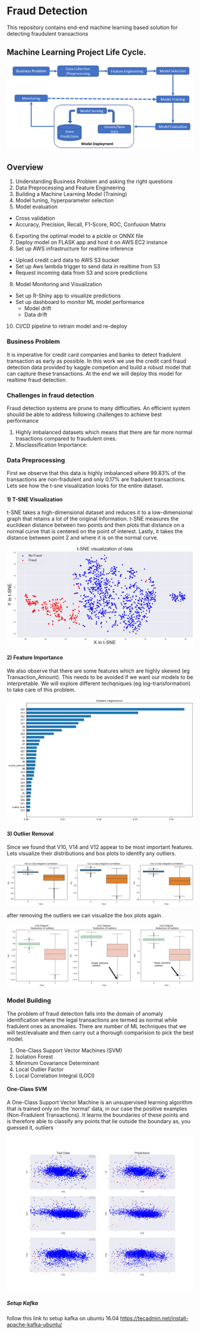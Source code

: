 # Fraud Detection
This repository contains end-end machine learning based solution for detecting fraudulent transactions

## Machine Learning Project Life Cycle.

![Model](https://github.com/arsalhuda24/credit_card_fraud_detection/blob/main/machine_learning_project_lifecycle.bmp)

## Overview 
1) Understanding Business Problem and asking the right questions 
2) Data Preprocessing and Feature Engineering 
3) Building a Machine Learning Model (Training)
4) Model tuning, hyperparameter selection 
5) Model evaluation

- Cross validation 
- Accuracy, Precision, Recall, F1-Score, ROC, Confusion Matrix 

6) Exporting the optimal model to a pickle or ONNX file
7) Deploy model on FLASK app and host it on AWS EC2 instance 
8) Set up AWS infrastructure for realtime inference 

- Upload credit card data to AWS S3 bucket
- Set up Aws lambda trigger to send data in realtime from S3 
- Request incoming data from S3 and score predictions  

9) Model Monitoring and Visualization 

- Set up R-Shiny app to visualize predictions
- Set up dashboard to monitor ML model performance 
  - Model drift 
  - Data drift 

10) CI/CD pipeline to retrain model and re-deploy


### Business Problem

It is imperative for credit card companies and banks to detect fradulent transaction as early as possible. In this work we use the credit card fraud detection data provided by kaggle competion and build a robust model that can capture these transactions. At the end we will deploy this model for realtime fraud detection.  

### Challenges in fraud detection 
Fraud detection systems are prune to many difficulties. An efficient system shouild be able to address following challenges to achieve best performance
1) Highly imbalanced datasets which means that there are far more normal trasactions compared to fraudulent ones.
2) Misclassification Importance: 



### Data Preprocessing
First we observe that this data is highly imbalanced where 99.83% of the transactions are non-fradulent and only 0.17% are fradulent transactions. Lets see how the t-sne visualization looks for the entire dataset. 
#### 1) T-SNE Visualization
t-SNE takes a high-dimensional dataset and reduces it to a low-dimensional graph that retains a lot of the original information. t-SNE measures the euclidean distance between two points and then plots that distance on a normal curve that is centered on the point of interest. Lastly, it takes the distance between point 2 and where it is on the normal curve.

![Model](https://github.com/arsalhuda24/credit_card_fraud_detection/blob/main/t_sne.png)

#### 2) Feature Importance
We also observe that there are some features which are highly skewed (eg Transaction_Amount). This needs to be avoided if we want our models to be interpretable. We will explore different techqniques (eg log-transformation) to take care of this problem. 

![Model](https://github.com/arsalhuda24/credit_card_fraud_detection/blob/main/feature_importance.png)

#### 3) Outlier Removal
Since we found that V10, V14 and V12 appear to be most important features. Lets visualize their distributions and box plots to identify any outliers. 

![Model](https://github.com/arsalhuda24/credit_card_fraud_detection/blob/main/outliers.png)

after removing the outliers we can visualize the box plots again. 

![Model](https://github.com/arsalhuda24/credit_card_fraud_detection/blob/main/outliers_removal.png)


### Model Building
The problem of fraud detection falls into the domain of anomaly identification where the legal transactions are termed as normal while fradulent ones as anomalies. There are number of ML techniques that we will test/evaluate and then carry out a thorough comparision to pick the best model.

1) One-Class Support Vector Machines (SVM) 
2) Isolation Forest 
3) Minimum Covariance Determinant 
4) Local Outlier Factor
5) Local Correlation Integral (LOCI)

#### One-Class SVM
A One-Class Support Vector Machine is an unsupervised learning algorithm that is trained only on the ‘normal’ data, in our case the positive examples (Non-Fradulent Transactions). It learns the boundaries of these points and is therefore able to classify any points that lie outside the boundary as, you guessed it, outliers

![Model](https://github.com/arsalhuda24/credit_card_fraud_detection/blob/main/predictions.png)

##### Setup Kafka
follow this link to setup kafka on ubuntu 16.04 
https://tecadmin.net/install-apache-kafka-ubuntu/